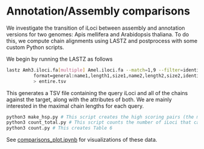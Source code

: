# Annotation/Assembly comparisons

We investigate the transition of iLoci between assembly and annotation versions for two genomes: Apis mellifera and Arabidopsis thaliana. To do this, we compute chain alignments using LASTZ and postprocess with some custom 
Python scripts. 

We begin by running the LASTZ as follows
```bash
lastz Amh3.iloci.fa[multiple] Amel.iloci.fa --match=1,9 --filter=identity:95 --chain \
		  format=general:name1,length1,size1,name2,length2,size2,identity,nmatch \
		  > entire.tsv
```
This generates a TSV file containing the query iLoci and all of the chains against the target, along with the attributes of both. We are mainly interested in the maximal chain lengths for each query. 

```bash
python3 make_hsp.py # This script creates the high scoring pairs (the map between iLoci)
python3 count_total.py # This script counts the number of iLoci that can be mapped
python3 count.py # This creates Table 6
```

See [comparisons_plot.ipynb](https://github.com/timlai4/IntervalLoci/blob/comparisons/compare/comparison_plots.ipynb) for visualizations of these data.
